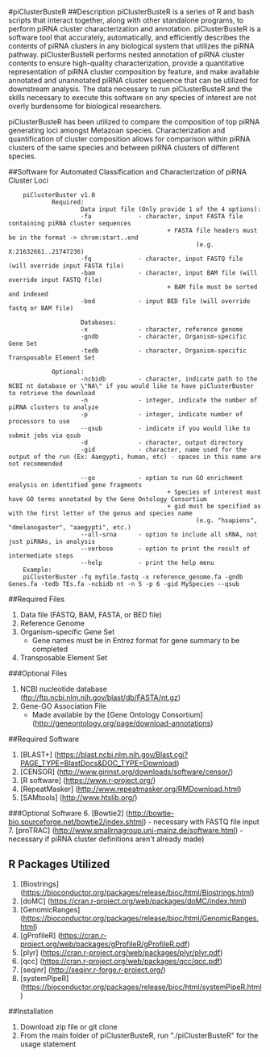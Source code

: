 #piClusterBusteR
##Description
piClusterBusteR is a series of R and bash scripts that interact together, along with other standalone programs, to perform piRNA cluster characterization and annotation.  piClusterBusteR is a software tool that accurately, automatically, and efficiently describes the contents of piRNA clusters in any biological system that utilizes the piRNA pathway.  piClusterBusteR performs nested annotation of piRNA cluster contents to ensure high-quality characterization, provide a quantitative representation of piRNA cluster composition by feature, and make available annotated and unannotated piRNA cluster sequence that can be utilized for downstream analysis. The data necessary to run piClusterBusteR and the skills necessary to execute this software on any species of interest are not overly burdensome for biological researchers.

piClusterBusteR has been utilized to compare the composition of top piRNA generating loci amongst Metazoan species.  Characterization and quantification of cluster composition allows for comparison within piRNA clusters of the same species and between piRNA clusters of different species. 

##Software for Automated Classification and Characterization of piRNA Cluster Loci

        piClusterBuster v1.0
                Required:
                        Data input file (Only provide 1 of the 4 options):
                        -fa             - character, input FASTA file containing piRNA cluster sequences
                                                + FASTA file headers must be in the format -> chrom:start..end
                                                        (e.g. X:21632661..21747236)
                        -fq             - character, input FASTQ file (will override input FASTA file)
                        -bam            - character, input BAM file (will override input FASTQ file)
                                                + BAM file must be sorted and indexed
                        -bed            - input BED file (will override fastq or BAM file)

                        Databases:
                        -x              - character, reference genome
                        -gndb           - character, Organism-specific Gene Set
                        -tedb           - character, Organism-specific Transposable Element Set

                Optional:
                        -ncbidb         - character, indicate path to the NCBI nt database or \"NA\" if you would like to have piClusterBuster to retrieve the download
                        -n              - integer, indicate the number of piRNA clusters to analyze
                        -p              - integer, indicate number of processors to use
                        --qsub          - indicate if you would like to submit jobs via qsub
                        -d              - character, output directory
                        -gid            - character, name used for the output of the run (Ex: Aaegypti, human, etc) - spaces in this name are not recommended

                        --go            - option to run GO enrichment enalysis on identified gene fragments
                                                + Species of interest must have GO terms annotated by the Gene Ontology Consortium
                                                + gid must be specified as with the first letter of the genus and species name
                                                        (e.g. "hsapiens", "dmelanogaster", "aaegypti", etc.)
                        --all-srna      - option to include all sRNA, not just piRNAs, in analysis
                        --verbose       - option to print the result of intermediate steps
                        --help          - print the help menu
        Example:
        piClusterBuster -fq myfile.fastq -x reference_genome.fa -gndb Genes.fa -tedb TEs.fa -ncbidb nt -n 5 -p 6 -gid MySpecies --qsub
        
##Required Files
1. Data file (FASTQ, BAM, FASTA, or BED file)
2. Reference Genome
3. Organism-specific Gene Set
	- Gene names must be in Entrez format for gene summary to be completed
4. Transposable Element Set

###Optional Files
1. NCBI nucleotide database (ftp://ftp.ncbi.nlm.nih.gov/blast/db/FASTA/nt.gz)
2. Gene-GO Association File
	- Made available by the [Gene Ontology Consortium] (http://geneontology.org/page/download-annotations)

##Required Software
1. [BLAST+] (https://blast.ncbi.nlm.nih.gov/Blast.cgi?PAGE_TYPE=BlastDocs&DOC_TYPE=Download)
2. [CENSOR] (http://www.girinst.org/downloads/software/censor/)
3. [R software] (https://www.r-project.org/)
4. [RepeatMasker] (http://www.repeatmasker.org/RMDownload.html)
5. [SAMtools] (http://www.htslib.org/)

###Optional Software
6. [Bowtie2] (http://bowtie-bio.sourceforge.net/bowtie2/index.shtml)
	- necessary with FASTQ file input
7. [proTRAC] (http://www.smallrnagroup.uni-mainz.de/software.html)
	- necessary if piRNA cluster definitions aren't already made)

## R Packages Utilized
1. [Biostrings] (https://bioconductor.org/packages/release/bioc/html/Biostrings.html)
2. [doMC] (https://cran.r-project.org/web/packages/doMC/index.html)
3. [GenomicRanges] (https://bioconductor.org/packages/release/bioc/html/GenomicRanges.html)
4. [gProfileR] (https://cran.r-project.org/web/packages/gProfileR/gProfileR.pdf)
5. [plyr] (https://cran.r-project.org/web/packages/plyr/plyr.pdf)
6. [qcc] (https://cran.r-project.org/web/packages/qcc/qcc.pdf)
7. [seqinr] (http://seqinr.r-forge.r-project.org/)
8. [systemPipeR] (https://bioconductor.org/packages/release/bioc/html/systemPipeR.html)

##Installation
1. Download zip file or git clone
2. From the main folder of piClusterBusteR, run "./piClusterBusteR" for the usage statement
